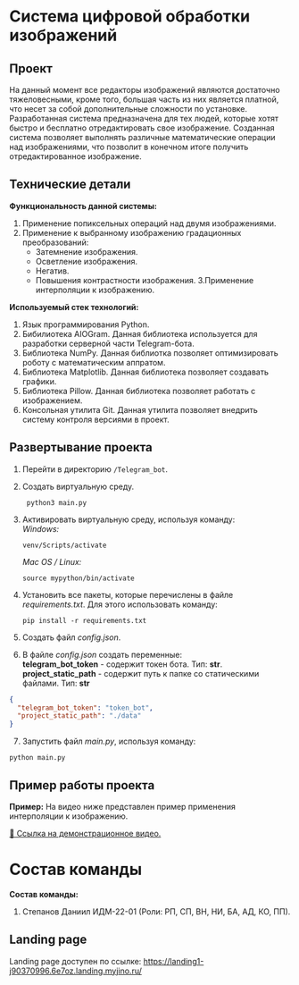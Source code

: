 # Система цифровой обработки изображений

## Проект

На данный момент все редакторы изображений являются достаточно тяжеловесными, кроме того, большая часть из них является платной, что несет за собой дополнительные сложности по установке.
Разработанная система предназначена для тех людей, которые хотят быстро и бесплатно отредактировать свое изображение. 
Созданная система позволяет выполнять различные математические операции над изображениями, 
что позволит в конечном итоге получить отредактированное изображение.

## Технические детали
__Функциональность данной системы:__
1. Применение попиксельных операций над двумя изображениями.
2. Применение к выбранному изображению градационных преобразований:
   - Затемнение изображения.
   - Осветление изображения.
   - Негатив.
   - Повышения контрастности изображения.
3.Применение интерполяции к изображению.

__Используемый стек технологий:__
  1. Язык программирования Python.
  2. Бибилиотека AIOGram. Данная библиотека используется для разработки серверной части Telegram-бота.
  3. Библиотека NumPy. Данная библиотка позволяет оптимизировать роботу с математическим аппратом.
  4. Библиотека Matplotlib. Данная библиотека позволяет создавать графики.
  5. Библиотека Pillow. Данная библиотека позволяет работать с изображением.
  6. Консольная утилита Git. Данная утилита позволяет внедрить систему контроля версиями в проект.

## Развертывание проекта
1. Перейти в директорию ```/Telegram_bot```. 
2. Создать виртуальную среду. 
   ```
    python3 main.py
   ```
3. Активировать виртуальную среду, используя команду:<br>
   _Windows:_
   ``` 
   venv/Scripts/activate
   ```
   _Mac OS / Linux:_
   ``` 
   source mypython/bin/activate
   ```
   
4. Установить все пакеты, которые перечислены в файле _requirements.txt_. Для этого использовать команду:
   ```
   pip install -r requirements.txt
   ```
5. Создать файл _config.json_.
6. В файле _config.json_ создать переменные:<br>
__telegram_bot_token__ - содержит токен бота. Тип: __str__.<br>
__project_static_path__ - содержит путь к папке со статическими файлами. Тип: __str__
```json
{
  "telegram_bot_token": "token_bot",
  "project_static_path": "./data"
}
```
7. Запустить файл _main.py_, используя команду:
```
python main.py
```
## Пример работы проекта
__Пример:__ На видео ниже представлен пример применения интерполяции к изображению.

[🎥 Ссылка на демонстрационное видео.](https://img.youtube.com/vi/YOUTUBE_VIDEO_ID_HERE/0.jpg")
# Состав команды
__Состав команды:__
1. Степанов Даниил ИДМ-22-01 (Роли: РП, СП, ВН, НИ, БА, АД, КО, ПП).

## Landing page
Landing page доступен по ссылке: https://landing1-j90370996.6e7oz.landing.myjino.ru/



